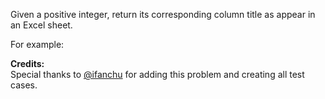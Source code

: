 
Given a positive integer, return its corresponding column title as appear in an Excel sheet.

For example:

**Credits:**<br />Special thanks to [@ifanchu](https://leetcode.com/discuss/user/ifanchu) for adding this problem and creating all test cases.
